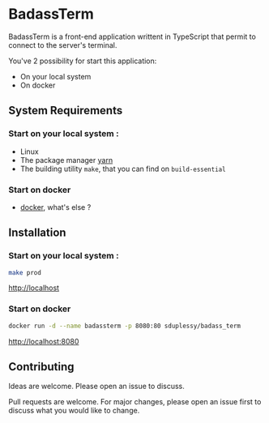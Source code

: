 # BadassTerm

BadassTerm is a front-end application writtent in TypeScript that permit to
connect to the server's terminal.

You've 2 possibility for start this application:
* On your local system
* On docker

## System Requirements

### Start on your local system : 
* Linux
* The package manager [yarn](https://yarnpkg.com/)
* The building utility `make`, that you can find on `build-essential`

### Start on docker
* [docker](https://www.docker.com/), what's else ? 

## Installation

### Start on your local system : 
```bash
make prod
```

[http://localhost](http://localhost)

### Start on docker
```bash
docker run -d --name badassterm -p 8080:80 sduplessy/badass_term
```

[http://localhost:8080](http://localhost:8080)

## Contributing
Ideas are welcome. Please open an issue to discuss.

Pull requests are welcome. For major changes, please open an issue first to discuss what you would like to change.

